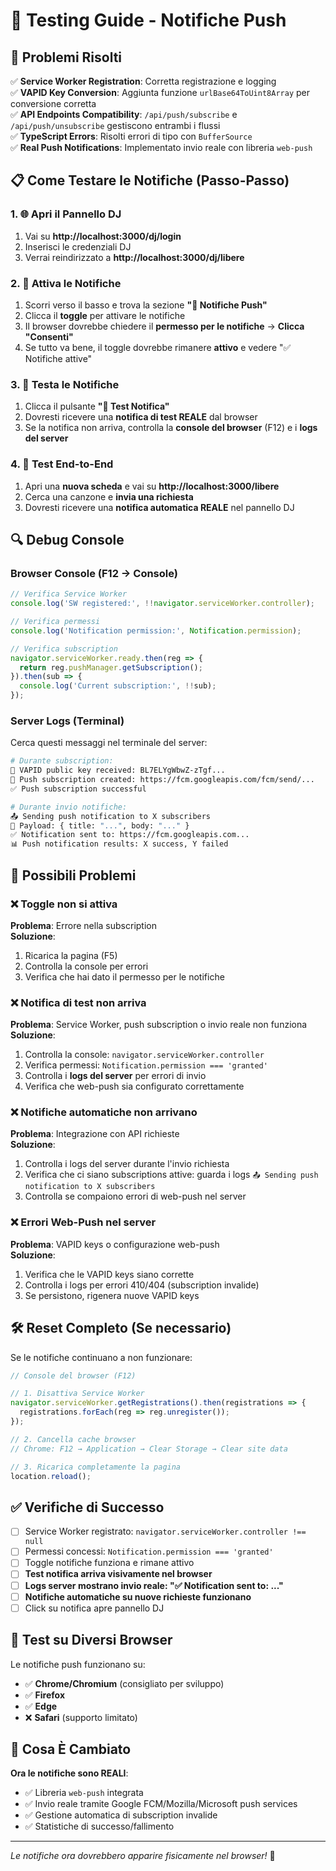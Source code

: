 # 🧪 Testing Guide - Notifiche Push

## 🔧 Problemi Risolti

✅ **Service Worker Registration**: Corretta registrazione e logging  
✅ **VAPID Key Conversion**: Aggiunta funzione `urlBase64ToUint8Array` per conversione corretta  
✅ **API Endpoints Compatibility**: `/api/push/subscribe` e `/api/push/unsubscribe` gestiscono entrambi i flussi  
✅ **TypeScript Errors**: Risolti errori di tipo con `BufferSource`  
✅ **Real Push Notifications**: Implementato invio reale con libreria `web-push`

## 📋 Come Testare le Notifiche (Passo-Passo)

### 1. 🌐 Apri il Pannello DJ

1. Vai su **http://localhost:3000/dj/login**
2. Inserisci le credenziali DJ
3. Verrai reindirizzato a **http://localhost:3000/dj/libere**

### 2. 🔔 Attiva le Notifiche

1. Scorri verso il basso e trova la sezione **"🔔 Notifiche Push"**
2. Clicca il **toggle** per attivare le notifiche
3. Il browser dovrebbe chiedere il **permesso per le notifiche** → **Clicca "Consenti"**
4. Se tutto va bene, il toggle dovrebbe rimanere **attivo** e vedere "✅ Notifiche attive"

### 3. 🧪 Testa le Notifiche

1. Clicca il pulsante **"🧪 Test Notifica"**
2. Dovresti ricevere una **notifica di test REALE** dal browser
3. Se la notifica non arriva, controlla la **console del browser** (F12) e i **logs del server**

### 4. 🎵 Test End-to-End

1. Apri una **nuova scheda** e vai su **http://localhost:3000/libere**
2. Cerca una canzone e **invia una richiesta**
3. Dovresti ricevere una **notifica automatica REALE** nel pannello DJ

## 🔍 Debug Console

### Browser Console (F12 → Console)

```javascript
// Verifica Service Worker
console.log('SW registered:', !!navigator.serviceWorker.controller);

// Verifica permessi
console.log('Notification permission:', Notification.permission);

// Verifica subscription
navigator.serviceWorker.ready.then(reg => {
  return reg.pushManager.getSubscription();
}).then(sub => {
  console.log('Current subscription:', !!sub);
});
```

### Server Logs (Terminal)

Cerca questi messaggi nel terminale del server:

```bash
# Durante subscription:
🔑 VAPID public key received: BL7ELYgWbwZ-zTgf...
📱 Push subscription created: https://fcm.googleapis.com/fcm/send/...
✅ Push subscription successful

# Durante invio notifiche:
📤 Sending push notification to X subscribers
📝 Payload: { title: "...", body: "..." }
✅ Notification sent to: https://fcm.googleapis.com...
📊 Push notification results: X success, Y failed
```

## 🚨 Possibili Problemi

### ❌ Toggle non si attiva

**Problema**: Errore nella subscription  
**Soluzione**: 
1. Ricarica la pagina (F5)
2. Controlla la console per errori
3. Verifica che hai dato il permesso per le notifiche

### ❌ Notifica di test non arriva

**Problema**: Service Worker, push subscription o invio reale non funziona  
**Soluzione**:
1. Controlla la console: `navigator.serviceWorker.controller`
2. Verifica permessi: `Notification.permission === 'granted'`
3. Controlla i **logs del server** per errori di invio
4. Verifica che web-push sia configurato correttamente

### ❌ Notifiche automatiche non arrivano

**Problema**: Integrazione con API richieste  
**Soluzione**:
1. Controlla i logs del server durante l'invio richiesta
2. Verifica che ci siano subscriptions attive: guarda i logs `📤 Sending push notification to X subscribers`
3. Controlla se compaiono errori di web-push nel server

### ❌ Errori Web-Push nel server

**Problema**: VAPID keys o configurazione web-push  
**Soluzione**:
1. Verifica che le VAPID keys siano corrette
2. Controlla i logs per errori 410/404 (subscription invalide)
3. Se persistono, rigenera nuove VAPID keys

## 🛠️ Reset Completo (Se necessario)

Se le notifiche continuano a non funzionare:

```javascript
// Console del browser (F12)

// 1. Disattiva Service Worker
navigator.serviceWorker.getRegistrations().then(registrations => {
  registrations.forEach(reg => reg.unregister());
});

// 2. Cancella cache browser
// Chrome: F12 → Application → Clear Storage → Clear site data

// 3. Ricarica completamente la pagina
location.reload();
```

## ✅ Verifiche di Successo

- [ ] Service Worker registrato: `navigator.serviceWorker.controller !== null`
- [ ] Permessi concessi: `Notification.permission === 'granted'`  
- [ ] Toggle notifiche funziona e rimane attivo
- [ ] **Test notifica arriva visivamente nel browser**
- [ ] **Logs server mostrano invio reale: "✅ Notification sent to: ..."**
- [ ] **Notifiche automatiche su nuove richieste funzionano**
- [ ] Click su notifica apre pannello DJ

## 📱 Test su Diversi Browser

Le notifiche push funzionano su:
- ✅ **Chrome/Chromium** (consigliato per sviluppo)
- ✅ **Firefox**
- ✅ **Edge**
- ❌ **Safari** (supporto limitato)

## 🚀 Cosa È Cambiato

**Ora le notifiche sono REALI**:
- ✅ Libreria `web-push` integrata
- ✅ Invio reale tramite Google FCM/Mozilla/Microsoft push services
- ✅ Gestione automatica di subscription invalide
- ✅ Statistiche di successo/fallimento

---

*Le notifiche ora dovrebbero apparire fisicamente nel browser!* 🎉